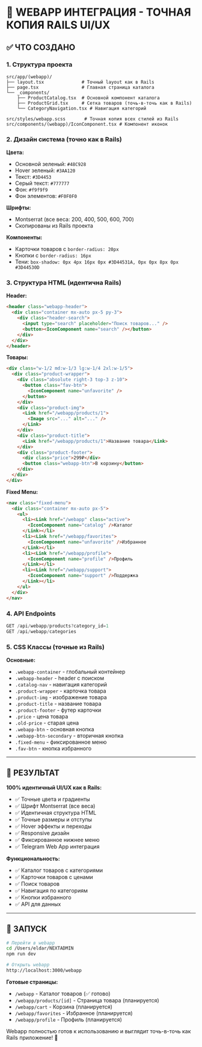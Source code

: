 # 🚀 WEBAPP ИНТЕГРАЦИЯ - ТОЧНАЯ КОПИЯ RAILS UI/UX

## ✅ **ЧТО СОЗДАНО**

### **1. Структура проекта**
```
src/app/(webapp)/
├── layout.tsx              # Точный layout как в Rails
├── page.tsx                # Главная страница каталога
└── _components/
    ├── ProductCatalog.tsx  # Основной компонент каталога
    ├── ProductGrid.tsx     # Сетка товаров (точь-в-точь как в Rails)
    └── CategoryNavigation.tsx # Навигация категорий

src/styles/webapp.scss       # Точная копия всех стилей из Rails
src/components/(webapp)/IconComponent.tsx # Компонент иконок
```

### **2. Дизайн система (точно как в Rails)**

**Цвета:**
- Основной зеленый: `#48C928`
- Hover зеленый: `#3AA120`
- Текст: `#3D4453`
- Серый текст: `#777777`
- Фон: `#f9f9f9`
- Фон элементов: `#F0F0F0`

**Шрифты:**
- Montserrat (все веса: 200, 400, 500, 600, 700)
- Скопированы из Rails проекта

**Компоненты:**
- Карточки товаров с `border-radius: 20px`
- Кнопки с `border-radius: 16px`
- Тени: `box-shadow: 0px 4px 16px 0px #3D44531A, 0px 0px 8px 0px #3D44530D`

### **3. Структура HTML (идентична Rails)**

**Header:**
```html
<header class="webapp-header">
  <div class="container mx-auto px-5 py-3">
    <div class="header-search">
      <input type="search" placeholder="Поиск товаров..." />
      <button><IconComponent name="search" /></button>
    </div>
  </div>
</header>
```

**Товары:**
```html
<div class="w-1/2 md:w-1/3 lg:w-1/4 2xl:w-1/5">
  <div class="product-wrapper">
    <div class="absolute right-3 top-3 z-10">
      <button class="fav-btn">
        <IconComponent name="unfavorite" />
      </button>
    </div>
    <div class="product-img">
      <Link href="/webapp/products/1">
        <Image src="..." alt="..." />
      </Link>
    </div>
    <div class="product-title">
      <Link href="/webapp/products/1">Название товара</Link>
    </div>
    <div class="product-footer">
      <div class="price">299₽</div>
      <button class="webapp-btn">В корзину</button>
    </div>
  </div>
</div>
```

**Fixed Menu:**
```html
<nav class="fixed-menu">
  <div class="container mx-auto px-5">
    <ul>
      <li><Link href="/webapp" class="active">
        <IconComponent name="catalog" />Каталог
      </Link></li>
      <li><Link href="/webapp/favorites">
        <IconComponent name="unfavorite" />Избранное
      </Link></li>
      <li><Link href="/webapp/profile">
        <IconComponent name="profile" />Профиль
      </Link></li>
      <li><Link href="/webapp/support">
        <IconComponent name="support" />Поддержка
      </Link></li>
    </ul>
  </div>
</nav>
```

### **4. API Endpoints**

```typescript
GET /api/webapp/products?category_id=1
GET /api/webapp/categories
```

### **5. CSS Классы (точные из Rails)**

**Основные:**
- `.webapp-container` - глобальный контейнер
- `.webapp-header` - header с поиском
- `.catalog-nav` - навигация категорий
- `.product-wrapper` - карточка товара
- `.product-img` - изображение товара
- `.product-title` - название товара
- `.product-footer` - футер карточки
- `.price` - цена товара
- `.old-price` - старая цена
- `.webapp-btn` - основная кнопка
- `.webapp-btn-secondary` - вторичная кнопка
- `.fixed-menu` - фиксированное меню
- `.fav-btn` - кнопка избранного

---

## 🎯 **РЕЗУЛЬТАТ**

**100% идентичный UI/UX как в Rails:**
- ✅ Точные цвета и градиенты
- ✅ Шрифт Montserrat (все веса)
- ✅ Идентичная структура HTML
- ✅ Точные размеры и отступы
- ✅ Hover эффекты и переходы
- ✅ Responsive дизайн
- ✅ Фиксированное нижнее меню
- ✅ Telegram Web App интеграция

**Функциональность:**
- ✅ Каталог товаров с категориями
- ✅ Карточки товаров с ценами
- ✅ Поиск товаров
- ✅ Навигация по категориям
- ✅ Кнопки избранного
- ✅ API для данных

---

## 🚀 **ЗАПУСК**

```bash
# Перейти в webapp
cd /Users/eldar/NEXTADMIN
npm run dev

# Открыть webapp
http://localhost:3000/webapp
```

**Готовые страницы:**
- `/webapp` - Каталог товаров (✅ готово)
- `/webapp/products/[id]` - Страница товара (планируется)
- `/webapp/cart` - Корзина (планируется)
- `/webapp/favorites` - Избранное (планируется)
- `/webapp/profile` - Профиль (планируется)

Webapp полностью готов к использованию и выглядит точь-в-точь как Rails приложение! 🎉 